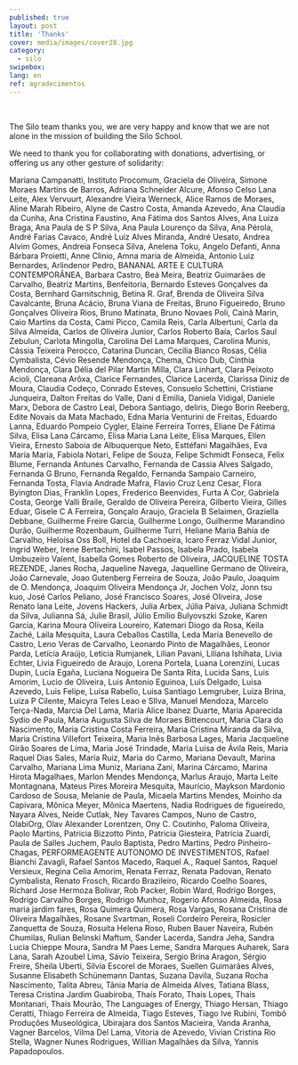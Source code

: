 ```yaml
---
published: true
layout: post
title: 'Thanks'
cover: media/images/cover28.jpg
category:
  - silo
swipebox:
lang: en
ref: agradecimentos
---
```


<br>

The Silo team thanks you, we are very happy and know that we are not alone in the mission of building the Silo School. 

We need to thank you for collaborating with donations, advertising, or offering us any other gesture of solidarity: 
  
Mariana Campanatti, Instituto Procomum, Graciela de Oliveira, Simone Moraes Martins de Barros, Adriana Schneider Alcure, Afonso Celso Lana Leite, Alex Vervuurt, Alexandre Vieira Werneck, Alice Ramos de Moraes, Aline Marah Ribeiro, Alyne de Castro Costa, Amanda Azevedo, Ana Claudia da Cunha, Ana Cristina Faustino, Ana Fátima dos Santos Alves, Ana Luiza Braga, Ana Paula de S P Silva, Ana Paula Lourenço da Silva, Ana Pérola, André Farias Cavaco, André Luiz Alves Miranda, André Uesato, Andrea Alvim Gomes, Andreia Fonseca Silva, Anelena Toku, Angelo Defanti, Anna Bárbara Proietti, Anne Clinio, Amna maria de Almeida, Antonio Luiz Bernardes, Arlindenor Pedro, BANANAL ARTE E CULTURA CONTEMPORÂNEA, Barbara Castro, Beá Meira, Beatriz Guimarães de Carvalho, Beatriz Martins, Benfeitoria, Bernardo Esteves Gonçalves da Costa, Bernhard Garnitschnig, Betina R. Graf, Brenda de Oliveira Silva Cavalcante, Bruna Acácio, Bruna Viana de Freitas, Bruno Figueiredo, Bruno Gonçalves Oliveira Rios, Bruno Matinata, Bruno Novaes Poli, Cainã Marin, Caio Martins da Costa, Cami Picco, Camila Reis, Carla Albertuni, Carla da Silva Almeida, Carlos de Oliveira Junior, Carlos Roberto Baía, Carlos Saul Zebulun, Carlota Mingolla, Carolina Del Lama Marques, Carolina Munis, Cássia Teixeira Perocco, Catarina Duncan, Cecília Bianco Rosas, Célia Cymbalista, Cévio Resende Mendonça, Chema, Chico Dub, Cinthia Mendonça, Clara Délia del Pilar Martin Milla, Clara Linhart, Clara Peixoto Acioli, Clareana Arôxa, Clarice Fernandes, Clarice Lacerda, Clarissa Diniz de Moura, Claudia Codeço, Conrado Esteves, Consuelo Schettini, Cristiane Junqueira, Dalton Freitas do Valle, Dani d Emilia, Daniela Vidigal, Daniele Marx, Debora de Castro Leal, Debora Santiago, deliris, Diego Borin Reeberg, Edite Novais da Mata Machado, Edna Maria Venturini de Freitas, Eduardo Lanna, Eduardo Pompeio Cygler, Elaine Ferreira Torres, Eliane De Fátima Silva, Elisa Lana Cárcamo, Elisa Maria Lana Leite, Elisa Marques, Ellen Vieira, Ernesto Saboia  de Albuquerque Neto, Esttéfani Magalhães, Eva Maria Maria, Fabiola Notari, Felipe de Souza, Felipe Schmidt Fonseca, Felix Blume, Fernanda Antunes Carvalho, Fernanda de Cassia Alves Salgado, Fernanda G Bruno, Fernanda Regaldo, Fernanda Sampaio Carneiro, Fernanda Tosta, Flavia Andrade Mafra, Flavio Cruz Lenz Cesar, Flora Byington Dias, Franklin Lopes, Frederico Beenvides, Furta A Cor, Gabriela Costa, George Valli Braile, Geraldo de Oliveira Pereira, Gilberto Vieira, Gilles Eduar, Gisele C A Ferreira, Gonçalo Araujo, Graciela B Selaimen, Graziella Debbane, Guilherme Freire Garcia, Guilherme Longo, Guilherme Marandino Durão, Guilherme Rozenbaum, 
Guilherme Turri, Heliane Maria Bahia de Carvalho, Heloísa Oss Boll, Hotel da Cachoeira, Icaro Ferraz Vidal Junior, Ingrid Weber, Irene Bertachini, Isabel Passos, Isabela Prado, Isabela Umbuzeiro Valent, Isabella Gomes Roberto de  Oliveira, JACQUELINE TOSTA REZENDE, Janes Rocha, Jaqueline Navega, Jaquelline Germano de Oliveira, João Carnevale, Joao Gutenberg Ferreira de Souza, João Paulo, Joaquim de O. Mendonça, Joaquim Oliveira Mendonça Jr, Jochen Volz, Jonn tsu kuo, José Carlos Peliano, José Francisco Soares, José Oliveira, Jose Renato lana Leite, Jovens Hackers, Julia Arbex, Júlia Paiva, Juliana Schmidt da Silva, Julianna Sá, Julie Brasil, Júlio Emílio Bulyovszki Szoke, Karen Garcia, Karina Moura Oliveira Loureiro, Katemari Diogo da Rosa, Keila Zaché, Laila Mesquita, Laura Ceballos Castilla, Leda Maria Benevello de Castro, Leno Veras de Carvalho, Leonardo Pinto de Magalhães, Leonor Parda, Letícia Araújo, Leticia Rumjanek, Lilian Pavani, Liliana Ishihata, Livia Echter, Livia Figueiredo de Araujo, Lorena Portela, Luana Lorenzini, Lucas Dupin, Lucía Egaña, Luciana Nogueira De Santa Rita, Lucida Sans, Luis Amorim, Lucio de Oliveira, Luis Antonio Eguinoa, Luís Delgado, Luisa Azevedo, Luis Felipe, Luísa Rabello, Luisa Santiago Lemgruber, Luiza Brina, Luiza P Cilente, Maicyra Teles Leao e SIlva, Manuel Mendoza, Marcelo Terça-Nada, Marcia Del Lama, Maria Alice Ibanez Duarte, Maria Aparecida Sydio de Paula, Maria Augusta Silva de Moraes Bittencourt, Maria Clara do Nascimento, Maria Cristina Costa Ferreira, Maria Cristina Miranda da Silva, Maria Cristina Villefort Teixeira, Maria Inês Barbosa Lages, Maria Jacqueline Girão Soares de Lima, Maria José Trindade, Maria Luísa de Ávila Reis, Maria Raquel Dias Sales, María Ruiz, Maria do Carmo, Mariana Devault, Marina Carvalho, Mariana Lima Muniz, Mariana Zani, Marina Cárcamo, Marina Hirota Magalhaes, Marlon Mendes Mendonça, Marlus Araujo, Marta Leite Montagnana, Mateus Pires Moreira Mesquita, Maurício, Maykson Mardonio Cardoso de Sousa, Melanie de Paula, Micaela Martins Mendes, Moinho da Capivara, Mônica Meyer, Mônica Maertens, Nadia Rodrigues de figueiredo, Nayara Alves, Neide Cutlak, Ney Tavares Campos,  Nuno de Castro, OlabiOrg, Olav Alexander Lorentzen, Ony C. Coutinho, Paloma Oliveira, Paolo Martins, Patricia Bizzotto Pinto, Patricia Giesteira, Patrícia Zuardi, Paula de Salles Juchem, Paulo Baptista, Pedro Martins, Pedro Pinheiro-Chagas, PERFORMEAGENTE AUTONOMO DE INVESTIMENTOS, Rafael Bianchi Zavagli, Rafael Santos Macedo, Raquel A., Raquel Santos, Raquel Versieux, Regina Celia Amorim, Renata Ferraz, Renata Padovan, Renato Cymbalista, Renato Frosch, Ricardo Brazileiro, Ricardo Coelho Soares, Richard Jose Hermoza Bolivar, Rob Packer, Robin Ward, Rodrigo Borges, Rodrigo Carvalho Borges, Rodrigo Munhoz, Rogerio Afonso Almeida, Rosa maria jardim fares, Rosa Quimera Quimera, Rosa Vargas, Rosana Cristina de Oliveira Magalhães, Rosane Svartman, Roseli Cordeiro Pereira, Rosicler Zanquetta de Souza, Rosuita Helena Roso, Ruben Bauer Naveira, Rubén Chumilas, Rulian Belinski Maftum, Sander Lacerda, Sandra Jeha, Sandra Lucia Chieppe Moura, Sandra M Paes Leme, Sandra Marques Auharek, Sara Lana, Sarah Azoubel Lima, Sávio Teixeira, Sergio Brina Aragon, Sérgio Freire, Sheila Uberti, Silvia Escorel de Moraes, Suellen Guimarães Alves, Susanne Elisabeth Schünemann Dantas, Suzana Davila, Suzana Rocha Nascimento, Talita Abreu, Tânia Maria de Almeida Alves, Tatiana Blass, Teresa Cristina Jardim Guabiroba, Thaís Forato, Thais Lopes, Thais Montanari, Thais Mourão, The Languages of Energy, Thiago Hersan, Thiago Ceratti, Thiago Ferreira de Almeida, Tiago Esteves, Tiago Ive Rubini, Tombô Produções Museológica, Ubirajara dos Santos Macieira, Vanda Aranha, Vagner Barcelos, Vilma Del Lama, Vitoria de Azevedo, Vivian Cristina Rio Stella, Wagner Nunes Rodrigues, Willian Magalhães da Silva, Yannis Papadopoulos.
